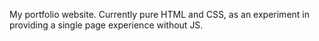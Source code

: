 My portfolio website.  Currently pure HTML and CSS, as an experiment in providing a single page experience without JS.
